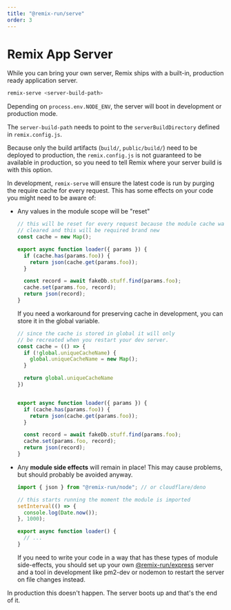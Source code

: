 ```yaml
---
title: "@remix-run/serve"
order: 3
---
```


# Remix App Server

While you can bring your own server, Remix ships with a built-in, production ready application server.

```sh
remix-serve <server-build-path>
```

Depending on `process.env.NODE_ENV`, the server will boot in development or production mode.

The `server-build-path` needs to point to the `serverBuildDirectory` defined in `remix.config.js`.

Because only the build artifacts (`build/`, `public/build/`) need to be deployed to production, the `remix.config.js` is not guaranteed to be available in production, so you need to tell Remix where your server build is with this option.

In development, `remix-serve` will ensure the latest code is run by purging the require cache for every request. This has some effects on your code you might need to be aware of:

- Any values in the module scope will be "reset"

  ```ts [1-3]
  // this will be reset for every request because the module cache was
  // cleared and this will be required brand new
  const cache = new Map();

  export async function loader({ params }) {
    if (cache.has(params.foo)) {
      return json(cache.get(params.foo));
    }

    const record = await fakeDb.stuff.find(params.foo);
    cache.set(params.foo, record);
    return json(record);
  }
  ```

  If you need a workaround for preserving cache in development, you can store it in the global variable.

  ```ts lines=[1-9] 
  // since the cache is stored in global it will only 
  // be recreated when you restart your dev server.
  const cache = (() => {
    if (!global.uniqueCacheName) {
      global.uniqueCacheName = new Map();
    }

    return global.uniqueCacheName
  })


  export async function loader({ params }) {
    if (cache.has(params.foo)) {
      return json(cache.get(params.foo));
    }

    const record = await fakeDb.stuff.find(params.foo);
    cache.set(params.foo, record);
    return json(record);
  }
  ```

- Any **module side effects** will remain in place! This may cause problems, but should probably be avoided anyway.

  ```ts [3-6]
  import { json } from "@remix-run/node"; // or cloudflare/deno

  // this starts running the moment the module is imported
  setInterval(() => {
    console.log(Date.now());
  }, 1000);

  export async function loader() {
    // ...
  }
  ```

  If you need to write your code in a way that has these types of module side-effects, you should set up your own [@remix-run/express][remix-run-express] server and a tool in development like pm2-dev or nodemon to restart the server on file changes instead.

In production this doesn't happen. The server boots up and that's the end of it.

[remix-run-express]: adapter#createrequesthandler

